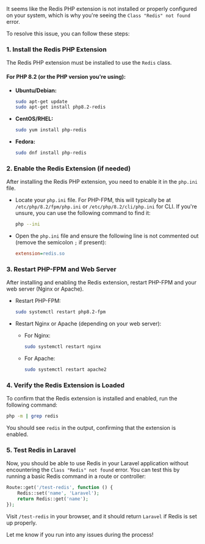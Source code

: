 It seems like the Redis PHP extension is not installed or properly configured on your system, which is why you're seeing the `Class "Redis" not found` error.

To resolve this issue, you can follow these steps:

### 1. **Install the Redis PHP Extension**
The Redis PHP extension must be installed to use the `Redis` class.

#### For PHP 8.2 (or the PHP version you're using):
- **Ubuntu/Debian:**

  ```bash
  sudo apt-get update
  sudo apt-get install php8.2-redis
  ```

- **CentOS/RHEL:**

  ```bash
  sudo yum install php-redis
  ```

- **Fedora:**

  ```bash
  sudo dnf install php-redis
  ```

### 2. **Enable the Redis Extension (if needed)**
After installing the Redis PHP extension, you need to enable it in the `php.ini` file.

- Locate your `php.ini` file. For PHP-FPM, this will typically be at `/etc/php/8.2/fpm/php.ini` or `/etc/php/8.2/cli/php.ini` for CLI. If you're unsure, you can use the following command to find it:

  ```bash
  php --ini
  ```

- Open the `php.ini` file and ensure the following line is not commented out (remove the semicolon `;` if present):

  ```ini
  extension=redis.so
  ```

### 3. **Restart PHP-FPM and Web Server**
After installing and enabling the Redis extension, restart PHP-FPM and your web server (Nginx or Apache).

- Restart PHP-FPM:

  ```bash
  sudo systemctl restart php8.2-fpm
  ```

- Restart Nginx or Apache (depending on your web server):

  - For Nginx:
    ```bash
    sudo systemctl restart nginx
    ```

  - For Apache:
    ```bash
    sudo systemctl restart apache2
    ```

### 4. **Verify the Redis Extension is Loaded**
To confirm that the Redis extension is installed and enabled, run the following command:

```bash
php -m | grep redis
```

You should see `redis` in the output, confirming that the extension is enabled.

### 5. **Test Redis in Laravel**
Now, you should be able to use Redis in your Laravel application without encountering the `Class "Redis" not found` error. You can test this by running a basic Redis command in a route or controller:

```php
Route::get('/test-redis', function () {
    Redis::set('name', 'Laravel');
    return Redis::get('name');
});
```

Visit `/test-redis` in your browser, and it should return `Laravel` if Redis is set up properly.

Let me know if you run into any issues during the process!